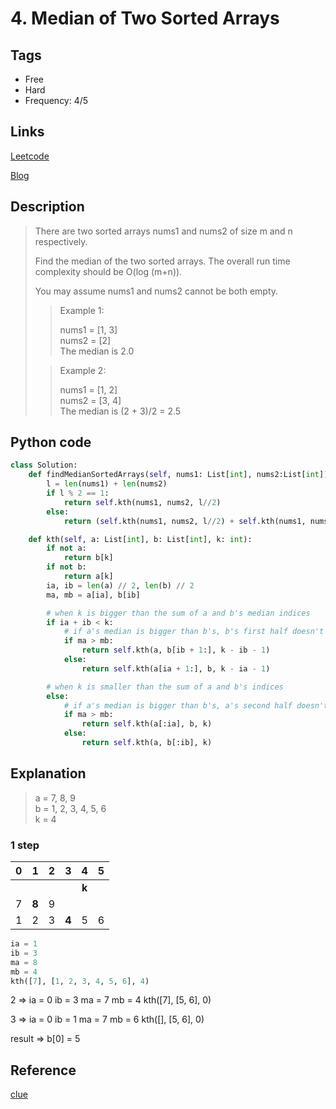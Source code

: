 # 4. Median of Two Sorted Arrays

## Tags

- Free
- Hard
- Frequency: 4/5

## Links

[Leetcode](https://leetcode.com/problems/median-of-two-sorted-arrays/)

[Blog](http://206.81.6.248:12306/leetcode/median-of-two-sorted-arrays/description)

## Description

>There are two sorted arrays nums1 and nums2 of size m and n respectively.
>
>Find the median of the two sorted arrays. The overall run time complexity should be O(log (m+n)).
>
>You may assume nums1 and nums2 cannot be both empty.
>
>>Example 1:
>>
>>nums1 = [1, 3]  
>>nums2 = [2]  
>>The median is 2.0  
>
>>Example 2:
>>
>>nums1 = [1, 2]  
>>nums2 = [3, 4]  
>>The median is (2 + 3)/2 = 2.5  

## Python code

```python
class Solution:
    def findMedianSortedArrays(self, nums1: List[int], nums2:List[int]) -> float:
        l = len(nums1) + len(nums2)
        if l % 2 == 1:
            return self.kth(nums1, nums2, l//2)
        else:
            return (self.kth(nums1, nums2, l//2) + self.kth(nums1, nums2, l//2 - 1)) / 2

    def kth(self, a: List[int], b: List[int], k: int):
        if not a:
            return b[k]
        if not b:
            return a[k]
        ia, ib = len(a) // 2, len(b) // 2
        ma, mb = a[ia], b[ib]

        # when k is bigger than the sum of a and b's median indices
        if ia + ib < k:
            # if a's median is bigger than b's, b's first half doesn't include k
            if ma > mb:
                return self.kth(a, b[ib + 1:], k - ib - 1)
            else:
                return self.kth(a[ia + 1:], b, k - ia - 1)

        # when k is smaller than the sum of a and b's indices
        else:
            # if a's median is bigger than b's, a's second half doesn't include k
            if ma > mb:
                return self.kth(a[:ia], b, k)
            else:
                return self.kth(a, b[:ib], k)
```

## Explanation

>a = 7, 8, 9  
>b = 1, 2, 3, 4, 5, 6  
>k = 4  

### 1 step

| 0 |   1   | 2 |   3   |   4   | 5 |
|:-:|:-----:|:-:|:-----:|:-----:|:-:|
|   |       |   |       | **k** |   |
| 7 | **8** | 9 |       |       |   |
| 1 |   2   | 3 | **4** |   5   | 6 |

```python
ia = 1  
ib = 3  
ma = 8  
mb = 4  
kth([7], [1, 2, 3, 4, 5, 6], 4)
```

2 =>
    ia = 0
    ib = 3
    ma = 7
    mb = 4
    kth([7], [5, 6], 0)

3 =>
    ia = 0
    ib = 1
    ma = 7
    mb = 6
    kth([], [5, 6], 0)

result =>
    b[0] = 5

## Reference

[clue](https://leetcode.com/problems/median-of-two-sorted-arrays/discuss/2511/Intuitive-Python-O(log-(m%2Bn))-solution-by-kth-smallest-in-the-two-sorted-arrays-252ms)
